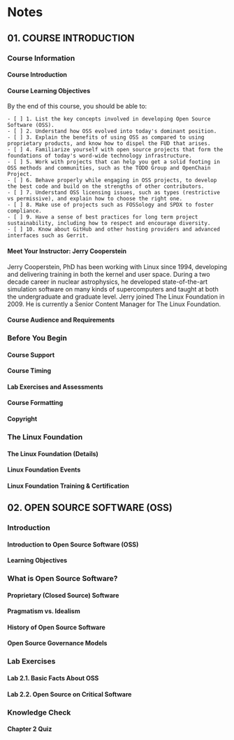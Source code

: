 # Notes

## 01. COURSE INTRODUCTION

### Course Information

#### Course Introduction

#### Course Learning Objectives

By the end of this course, you should be able to:

    - [ ] 1. List the key concepts involved in developing Open Source Software (OSS).
    - [ ] 2. Understand how OSS evolved into today's dominant position.
    - [ ] 3. Explain the benefits of using OSS as compared to using proprietary products, and know how to dispel the FUD that arises.
    - [ ] 4. Familiarize yourself with open source projects that form the foundations of today's word-wide technology infrastructure.
    - [ ] 5. Work with projects that can help you get a solid footing in OSS methods and communities, such as the TODO Group and OpenChain Project.
    - [ ] 6. Behave properly while engaging in OSS projects, to develop the best code and build on the strengths of other contributors.
    - [ ] 7. Understand OSS licensing issues, such as types (restrictive vs permissive), and explain how to choose the right one.
    - [ ] 8. Make use of projects such as FOSSology and SPDX to foster compliance.
    - [ ] 9. Have a sense of best practices for long term project sustainability, including how to respect and encourage diversity.
    - [ ] 10. Know about GitHub and other hosting providers and advanced interfaces such as Gerrit.

#### Meet Your Instructor: Jerry Cooperstein

Jerry Cooperstein, PhD has been working with Linux since 1994, developing and delivering training in both the kernel and user space. During a two decade career in nuclear astrophysics, he developed state-of-the-art simulation software on many kinds of supercomputers and taught at both the undergraduate and graduate level. Jerry joined The Linux Foundation in 2009. He is currently a Senior Content Manager for The Linux Foundation.

#### Course Audience and Requirements

### Before You Begin

#### Course Support

#### Course Timing

#### Lab Exercises and Assessments

#### Course Formatting

#### Copyright

### The Linux Foundation

#### The Linux Foundation (Details)

#### Linux Foundation Events

#### Linux Foundation Training & Certification

## 02. OPEN SOURCE SOFTWARE (OSS)

### Introduction

#### Introduction to Open Source Software (OSS)

#### Learning Objectives

### What is Open Source Software?

#### Proprietary (Closed Source) Software

#### Pragmatism vs. Idealism

#### History of Open Source Software

#### Open Source Governance Models

### Lab Exercises

#### Lab 2.1. Basic Facts About OSS

#### Lab 2.2. Open Source on Critical Software

### Knowledge Check

#### Chapter 2 Quiz
